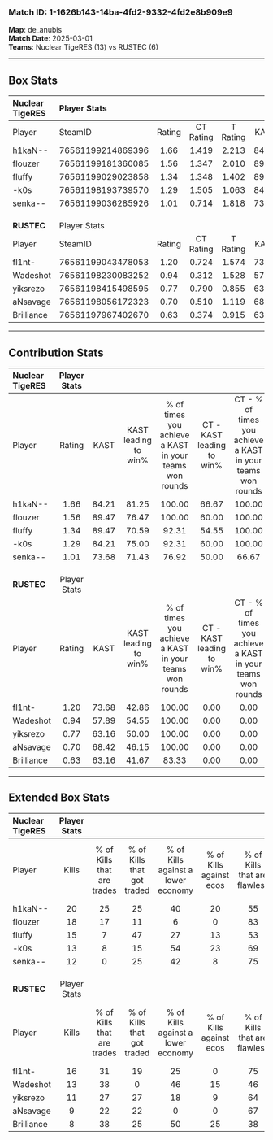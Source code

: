 ### Match ID: 1-1626b143-14ba-4fd2-9332-4fd2e8b909e9  
**Map**: de_anubis  
**Match Date**: 2025-03-01  
**Teams**: Nuclear TigeRES (13) vs RUSTEC (6)  

---  

## Box Stats  

| **Nuclear TigeRES** | Player Stats      |        |           |          |       |       |       |         |        |      |     |
| :- | :- | :-: | :-: | :-: | :-: | :-: | :-: | :-: | :-: | :-: | :-: |
| Player              | SteamID           | Rating | CT Rating | T Rating | KAST  |  ADR  | Kills | Assists | Deaths | K/D  | HS% |
| h1kaN--             | 76561199214869396 |  1.66  |   1.419   |  2.213   | 84.21 | 113.6 |  20   |    8    |   12   | 1.67 | 55  |
| flouzer             | 76561199181360085 |  1.56  |   1.347   |  2.010   | 89.47 | 92.0  |  18   |    3    |   10   | 1.80 | 61  |
| fluffy              | 76561199029023858 |  1.34  |   1.348   |  1.402   | 89.47 | 75.1  |  15   |    2    |   11   | 1.36 | 40  |
| -k0s                | 76561198193739570 |  1.29  |   1.505   |  1.063   | 84.21 | 78.6  |  13   |    9    |   10   | 1.30 | 46  |
| senka--             | 76561199036285926 |  1.01  |   0.714   |  1.818   | 73.68 | 71.7  |  12   |    5    |   14   | 0.86 | 33  |
|                     |                   |        |           |          |       |       |       |         |        |      |     |
|                     |                   |        |           |          |       |       |       |         |        |      |     |
|                     |                   |        |           |          |       |       |       |         |        |      |     |
| **RUSTEC**          | Player Stats      |        |           |          |       |       |       |         |        |      |     |
| Player              | SteamID           | Rating | CT Rating | T Rating | KAST  |  ADR  | Kills | Assists | Deaths | K/D  | HS% |
| fl1nt-              | 76561199043478053 |  1.20  |   0.724   |  1.574   | 73.68 | 79.4  |  16   |    3    |   14   | 1.14 | 43  |
| Wadeshot            | 76561198230083252 |  0.94  |   0.312   |  1.528   | 57.89 | 73.8  |  13   |    4    |   14   | 0.93 | 61  |
| yiksrezo            | 76561198415498595 |  0.77  |   0.790   |  0.855   | 63.16 | 65.0  |  11   |    4    |   17   | 0.65 | 45  |
| aNsavage            | 76561198056172323 |  0.70  |   0.510   |  1.119   | 68.42 | 61.2  |   9   |    7    |   18   | 0.50 | 77  |
| Brilliance          | 76561197967402670 |  0.63  |   0.374   |  0.915   | 63.16 | 49.7  |   8   |    1    |   15   | 0.53 | 87  |
---  

## Contribution Stats  

| **Nuclear TigeRES** | Player Stats |       |                      |                                                        |                           |                                                             |                          |                                                            |
| :- | :-: | :-: | :-: | :-: | :-: | :-: | :-: | :-: |
| Player              |    Rating    | KAST  | KAST leading to win% | % of times you achieve a KAST in your teams won rounds | CT - KAST leading to win% | CT - % of times you achieve a KAST in your teams won rounds | T - KAST leading to win% | T - % of times you achieve a KAST in your teams won rounds |
| h1kaN--             |     1.66     | 84.21 |        81.25         |                         100.00                         |           66.67           |                           100.00                            |          100.00          |                           100.00                           |
| flouzer             |     1.56     | 89.47 |        76.47         |                         100.00                         |           60.00           |                           100.00                            |          100.00          |                           100.00                           |
| fluffy              |     1.34     | 89.47 |        70.59         |                         92.31                          |           54.55           |                           100.00                            |          100.00          |                           85.71                            |
| -k0s                |     1.29     | 84.21 |        75.00         |                         92.31                          |           60.00           |                           100.00                            |          100.00          |                           85.71                            |
| senka--             |     1.01     | 73.68 |        71.43         |                         76.92                          |           50.00           |                            66.67                            |          100.00          |                           85.71                            |
|                     |              |       |                      |                                                        |                           |                                                             |                          |                                                            |
|                     |              |       |                      |                                                        |                           |                                                             |                          |                                                            |
|                     |              |       |                      |                                                        |                           |                                                             |                          |                                                            |
| **RUSTEC**          | Player Stats |       |                      |                                                        |                           |                                                             |                          |                                                            |
| Player              |    Rating    | KAST  | KAST leading to win% | % of times you achieve a KAST in your teams won rounds | CT - KAST leading to win% | CT - % of times you achieve a KAST in your teams won rounds | T - KAST leading to win% | T - % of times you achieve a KAST in your teams won rounds |
| fl1nt-              |     1.20     | 73.68 |        42.86         |                         100.00                         |           0.00            |                            0.00                             |          54.55           |                           100.00                           |
| Wadeshot            |     0.94     | 57.89 |        54.55         |                         100.00                         |           0.00            |                            0.00                             |          75.00           |                           100.00                           |
| yiksrezo            |     0.77     | 63.16 |        50.00         |                         100.00                         |           0.00            |                            0.00                             |          66.67           |                           100.00                           |
| aNsavage            |     0.70     | 68.42 |        46.15         |                         100.00                         |           0.00            |                            0.00                             |          66.67           |                           100.00                           |
| Brilliance          |     0.63     | 63.16 |        41.67         |                         83.33                          |           0.00            |                            0.00                             |          62.50           |                           83.33                            |
---  

## Extended Box Stats  

| **Nuclear TigeRES** | Player Stats |                            |                            |                                    |                         |                              |                                 |        |                             |                                     |                          |                               |                            |
| :- | :-: | :-: | :-: | :-: | :-: | :-: | :-: | :-: | :-: | :-: | :-: | :-: | :-: |
| Player              |    Kills     | % of Kills that are trades | % of Kills that got traded | % of Kills against a lower economy | % of Kills against ecos | % of Kills that are flawless | % of Kills that are close duels | Deaths | % of Deaths that get traded | % of Deaths against a lower economy | % of Deaths against ecos | % of Deaths that are flawless | % of Deaths that are close |
| h1kaN--             |      20      |             25             |             25             |                 40                 |           20            |              55              |                0                |   12   |             17              |                 17                  |            17            |              42               |             25             |
| flouzer             |      18      |             17             |             11             |                 6                  |            0            |              83              |                0                |   10   |             10              |                 10                  |            0             |              60               |             0              |
| fluffy              |      15      |             7              |             47             |                 27                 |           13            |              53              |               13                |   11   |              9              |                  9                  |            0             |              100              |             0              |
| -k0s                |      13      |             8              |             15             |                 54                 |           23            |              69              |                8                |   10   |             20              |                  0                  |            0             |              50               |             0              |
| senka--             |      12      |             0              |             25             |                 42                 |            8            |              75              |                8                |   14   |             29              |                 21                  |            14            |              50               |             0              |
|                     |              |                            |                            |                                    |                         |                              |                                 |        |                             |                                     |                          |                               |                            |
|                     |              |                            |                            |                                    |                         |                              |                                 |        |                             |                                     |                          |                               |                            |
|                     |              |                            |                            |                                    |                         |                              |                                 |        |                             |                                     |                          |                               |                            |
| **RUSTEC**          | Player Stats |                            |                            |                                    |                         |                              |                                 |        |                             |                                     |                          |                               |                            |
| Player              |    Kills     | % of Kills that are trades | % of Kills that got traded | % of Kills against a lower economy | % of Kills against ecos | % of Kills that are flawless | % of Kills that are close duels | Deaths | % of Deaths that get traded | % of Deaths against a lower economy | % of Deaths against ecos | % of Deaths that are flawless | % of Deaths that are close |
| fl1nt-              |      16      |             31             |             19             |                 25                 |            0            |              75              |                0                |   14   |             14              |                 21                  |            0             |              79               |             0              |
| Wadeshot            |      13      |             38             |             0              |                 46                 |           15            |              46              |                8                |   14   |             36              |                 14                  |            0             |              64               |             0              |
| yiksrezo            |      11      |             27             |             27             |                 18                 |            9            |              64              |                0                |   17   |             12              |                 24                  |            6             |              71               |             6              |
| aNsavage            |      9       |             22             |             22             |                 0                  |            0            |              67              |               22                |   18   |             39              |                 22                  |            6             |              61               |             11             |
| Brilliance          |      8       |             38             |             25             |                 50                 |           25            |              38              |                0                |   15   |             20              |                 13                  |            0             |              60               |             7              |
